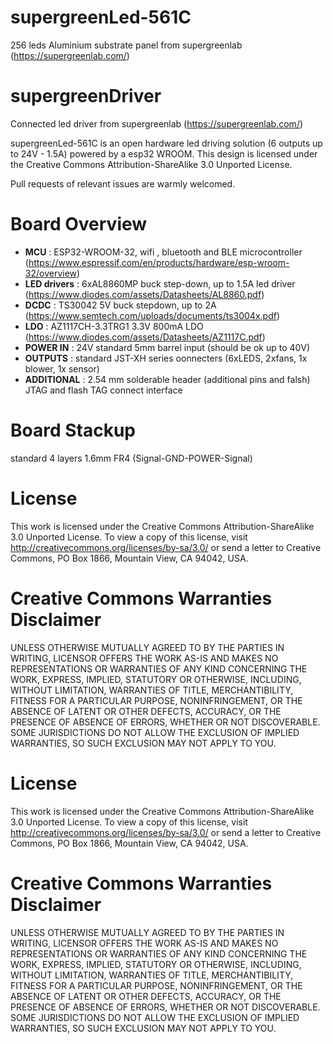 # supergreenLed-561C
256 leds Aluminium substrate panel from supergreenlab (https://supergreenlab.com/)

# supergreenDriver
Connected led driver from supergreenlab (https://supergreenlab.com/)

supergreenLed-561C is an open hardware led driving solution (6 outputs up to 24V - 1.5A) powered by a esp32 WROOM. This design is licensed under the Creative Commons Attribution-ShareAlike 3.0 Unported License.

Pull requests of relevant issues are warmly welcomed.

# Board Overview

* **MCU** : ESP32-WROOM-32, wifi , bluetooth and BLE microcontroller (https://www.espressif.com/en/products/hardware/esp-wroom-32/overview)
* **LED drivers** : 6xAL8860MP buck step-down, up to 1.5A led driver (https://www.diodes.com/assets/Datasheets/AL8860.pdf)
* **DCDC** : TS30042 5V buck stepdown, up to 2A (https://www.semtech.com/uploads/documents/ts3004x.pdf)
* **LDO** : AZ1117CH-3.3TRG1 3.3V 800mA LDO (https://www.diodes.com/assets/Datasheets/AZ1117C.pdf)
* **POWER IN** : 24V standard 5mm barrel input (should be ok up to 40V)
* **OUTPUTS** : standard JST-XH series oonnecters (6xLEDS, 2xfans, 1x blower, 1x sensor)
* **ADDITIONAL** : 2.54 mm solderable header (additional pins and falsh) JTAG and flash TAG connect interface

# Board Stackup

standard 4 layers 1.6mm FR4 (Signal-GND-POWER-Signal)

# License

This work is licensed under the Creative Commons Attribution-ShareAlike 3.0 Unported License. To view a copy of this license, visit http://creativecommons.org/licenses/by-sa/3.0/ or send a letter to Creative Commons, PO Box 1866, Mountain View, CA 94042, USA.

# Creative Commons Warranties Disclaimer

UNLESS OTHERWISE MUTUALLY AGREED TO BY THE PARTIES IN WRITING, LICENSOR OFFERS THE WORK AS-IS AND MAKES NO REPRESENTATIONS OR WARRANTIES OF ANY KIND CONCERNING THE WORK, EXPRESS, IMPLIED, STATUTORY OR OTHERWISE, INCLUDING, WITHOUT LIMITATION, WARRANTIES OF TITLE, MERCHANTIBILITY, FITNESS FOR A PARTICULAR PURPOSE, NONINFRINGEMENT, OR THE ABSENCE OF LATENT OR OTHER DEFECTS, ACCURACY, OR THE PRESENCE OF ABSENCE OF ERRORS, WHETHER OR NOT DISCOVERABLE. SOME JURISDICTIONS DO NOT ALLOW THE EXCLUSION OF IMPLIED WARRANTIES, SO SUCH EXCLUSION MAY NOT APPLY TO YOU.

# License

This work is licensed under the Creative Commons Attribution-ShareAlike 3.0 Unported License. To view a copy of this license, visit http://creativecommons.org/licenses/by-sa/3.0/ or send a letter to Creative Commons, PO Box 1866, Mountain View, CA 94042, USA.

# Creative Commons Warranties Disclaimer

UNLESS OTHERWISE MUTUALLY AGREED TO BY THE PARTIES IN WRITING, LICENSOR OFFERS THE WORK AS-IS AND MAKES NO REPRESENTATIONS OR WARRANTIES OF ANY KIND CONCERNING THE WORK, EXPRESS, IMPLIED, STATUTORY OR OTHERWISE, INCLUDING, WITHOUT LIMITATION, WARRANTIES OF TITLE, MERCHANTIBILITY, FITNESS FOR A PARTICULAR PURPOSE, NONINFRINGEMENT, OR THE ABSENCE OF LATENT OR OTHER DEFECTS, ACCURACY, OR THE PRESENCE OF ABSENCE OF ERRORS, WHETHER OR NOT DISCOVERABLE. SOME JURISDICTIONS DO NOT ALLOW THE EXCLUSION OF IMPLIED WARRANTIES, SO SUCH EXCLUSION MAY NOT APPLY TO YOU.
